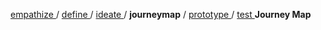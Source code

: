 [ empathize ](empathize.md) / [ define ](define.md) / [ ideate ](ideate.md) / **journeymap** / [ prototype ](prototype.md) / [ test ](test.md)
**Journey Map**
